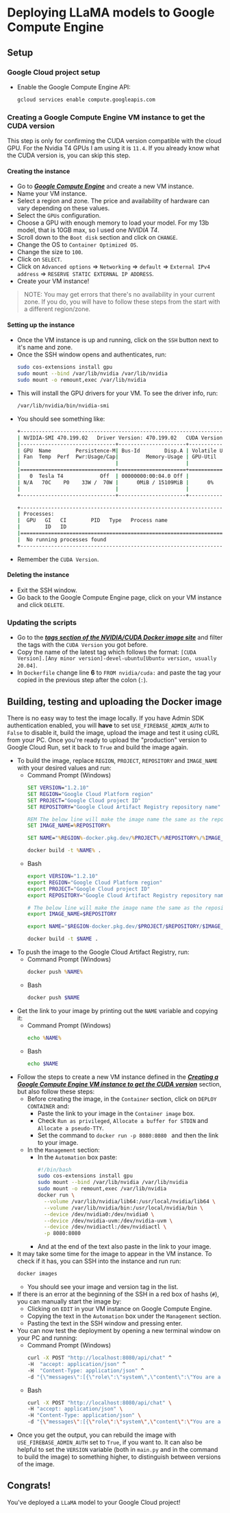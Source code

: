 # Deploying LLaMA models to Google Compute Engine

## Setup

### Google Cloud project setup

* Enable the Google Compute Engine API:
    ```bash
    gcloud services enable compute.googleapis.com
    ```

### Creating a Google Compute Engine VM instance to get the CUDA version

This step is only for confirming the CUDA version compatible with the cloud GPU. For the Nvidia T4 GPUs I am using it is `11.4`. If you already know what the CUDA version is, you can skip this step. 

#### Creating the instance

* Go to [***Google Compute Engine***](https://console.cloud.google.com/compute/) and create a new VM instance.
* Name your VM instance.
* Select a region and zone. The price and availability of hardware can vary depending on these values.
* Select the `GPUs` configuration.
* Choose a GPU with enough memory to load your model. For my 13b model, that is 10GB max, so I used one *NVIDIA T4*.
* Scroll down to the `Boot disk` section and click on `CHANGE`.
* Change the OS to `Container Optimized OS`.
* Change the size to `100`.
* Click on `SELECT`.
* Click on `Advanced options` => `Networking` => `default` => `External IPv4 address` => `RESERVE STATIC EXTERNAL IP ADDRESS`.
* Create your VM instance!
> NOTE: You may get errors that there's no availability in your current zone. If you do, you will have to follow these steps from the start with a different region/zone.

#### Setting up the instance

* Once the VM instance is up and running, click on the `SSH` button next to it's name and zone.
* Once the SSH window opens and authenticates, run:
	```bash
	sudo cos-extensions install gpu
	sudo mount --bind /var/lib/nvidia /var/lib/nvidia
	sudo mount -o remount,exec /var/lib/nvidia
	```
* This will install the GPU drivers for your VM. To see the driver info, run:
	```bash
	/var/lib/nvidia/bin/nvidia-smi
	```
* You should see something like:
	```bash
	+-----------------------------------------------------------------------------+
	| NVIDIA-SMI 470.199.02   Driver Version: 470.199.02   CUDA Version: 11.4     |
	|-------------------------------+----------------------+----------------------+
	| GPU  Name        Persistence-M| Bus-Id        Disp.A | Volatile Uncorr. ECC |
	| Fan  Temp  Perf  Pwr:Usage/Cap|         Memory-Usage | GPU-Util  Compute M. |
	|                               |                      |               MIG M. |
	|===============================+======================+======================|
	|   0  Tesla T4            Off  | 00000000:00:04.0 Off |                    0 |
	| N/A   70C    P0    33W /  70W |      0MiB / 15109MiB |      0%      Default |
	|                               |                      |                  N/A |
	+-------------------------------+----------------------+----------------------+
	
	+-----------------------------------------------------------------------------+
	| Processes:                                                                  |
	|  GPU   GI   CI        PID   Type   Process name                  GPU Memory |
	|        ID   ID                                                   Usage      |
	|=============================================================================|
	|  No running processes found                                                 |
	+-----------------------------------------------------------------------------+
	```
* Remember the `CUDA Version`.

#### Deleting the instance

* Exit the SSH window.
* Go back to the Google Compute Engine page, click on your VM instance and click `DELETE`.

### Updating the scripts

* Go to the [***tags section of the NVIDIA/CUDA Docker image site***](https://hub.docker.com/r/nvidia/cuda/tags) and filter the tags with the `CUDA Version` you got before.
* Copy the name of the latest tag which follows the format: `[CUDA Version].[Any minor version]-devel-ubuntu[Ubuntu version, usually 20.04]`.
* In `Dockerfile` change line **6** to `FROM nvidia/cuda:` and paste the tag your copied in the previous step after the colon (`:`).

## Building, testing and uploading the Docker image

There is no easy way to test the image locally.
If you have Admin SDK authentication enabled, you will **have** to set `USE_FIREBASE_ADMIN_AUTH` to `False` to disable it, build the image, upload the image and test it using cURL from your PC. Once you're ready to upload the "production" version to Google Cloud Run, set it back to `True` and build the image again.

* To build the image, replace `REGION`, `PROJECT`, `REPOSITORY` and `IMAGE_NAME` with your desired values and run:<br/>
    * Command Prompt (Windows)
    	```cmd
    	SET VERSION="1.2.10"
    	SET REGION="Google Cloud Platform region"
    	SET PROJECT="Google Cloud project ID"
		SET REPOSITORY="Google Cloud Artifact Registry repository name"

		REM The below line will make the image name the same as the repository name. To change it, replace %REPOSITORY% with the name.
    	SET IMAGE_NAME=%REPOSITORY%

		SET NAME="%REGION%-docker.pkg.dev/%PROJECT%/%REPOSITORY%/%IMAGE_NAME%:%VERSION%"

    	docker build -t %NAME% .
    	```
    * Bash
		```bash
		export VERSION="1.2.10"
		export REGION="Google Cloud Platform region"
		export PROJECT="Google Cloud project ID"
		export REPOSITORY="Google Cloud Artifact Registry repository name"

		# The below line will make the image name the same as the repository name. To change it, replace $REPOSITORY with the name.
		export IMAGE_NAME=$REPOSITORY

		export NAME="$REGION-docker.pkg.dev/$PROJECT/$REPOSITORY/$IMAGE_NAME:$VERSION"

		docker build -t $NAME .
		```
* To push the image to the Google Cloud Artifact Registry, run:
    * Command Prompt (Windows)
		```cmd
    	docker push %NAME%
    	```
    * Bash
		```bash
		docker push $NAME
		```
* Get the link to your image by printing out the `NAME` variable and copying it:
    * Command Prompt (Windows)
		```cmd
    	echo %NAME%
    	```
    * Bash
		```bash
		echo $NAME
		```
* Follow the steps to create a new VM instance defined in the [***Creating a Google Compute Engine VM instance to get the CUDA version***]() section, but also follow these steps:
	* Before creating the image, in the `Container` section, click on `DEPLOY CONTAINER` and:
		* Paste the link to your image in the `Container image` box.
		* Check `Run as privileged`, `Allocate a buffer for STDIN` and `Allocate a pseudo-TTY`.
		* Set the command to `docker run -p 8080:8080 ` and then the link to your image.
	* In the `Management` section:
		* In the `Automation` box paste:
			```bash
			#!/bin/bash
			sudo cos-extensions install gpu
			sudo mount --bind /var/lib/nvidia /var/lib/nvidia
			sudo mount -o remount,exec /var/lib/nvidia
			docker run \
			  --volume /var/lib/nvidia/lib64:/usr/local/nvidia/lib64 \
			  --volume /var/lib/nvidia/bin:/usr/local/nvidia/bin \
			  --device /dev/nvidia0:/dev/nvidia0 \
			  --device /dev/nvidia-uvm:/dev/nvidia-uvm \
			  --device /dev/nvidiactl:/dev/nvidiactl \
			  -p 8080:8080 
			```
		* And at the end of the text also paste in the link to your image.
* It may take some time for the image to appear in the VM instance. To check if it has, you can SSH into the instance and run run:
	```bash
	docker images
	```
	* You should see your image and version tag in the list.
* If there is an error at the beginning of the SSH in a red box of hashs (`#`), you can manually start the image by:
	* Clicking on `EDIT` in your VM instance on Google Compute Engine.
	* Copying the text in the `Automation` box under the `Management` section.
	* Pasting the text in the SSH window and pressing enter.
* You can now test the deployment by opening a new terminal window on your PC and running:
    * Command Prompt (Windows)
		```cmd
    	curl -X POST "http://localhost:8080/api/chat" ^
    	-H  "accept: application/json" ^
    	-H  "Content-Type: application/json" ^
    	-d "{\"messages\":[{\"role\":\"system\",\"content\":\"You are a helpful assistant AI.\"},{\"role\":\"user\",\"content\":\"Who made Linux?\"}]}"
    	```
    * Bash
		```bash
		curl -X POST "http://localhost:8080/api/chat" \
		-H "accept: application/json" \
		-H "Content-Type: application/json" \
		-d "{\"messages\":[{\"role\":\"system\",\"content\":\"You are a helpful assistant AI.\"},{\"role\":\"user\",\"content\":\"Who made Linux?\"}]}"
		```
* Once you get the output, you can rebuild the image with `USE_FIREBASE_ADMIN_AUTH` set to `True`, if you want to. It can also be helpful to set the `VERSION` variable (both in `main.py` and in the command to build the image) to something higher, to distinguish between versions of the image.

## Congrats!

You've deployed a `LLaMA` model to your Google Cloud project!